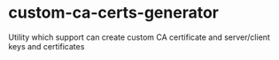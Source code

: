 # custom-ca-certs-generator

Utility which support can create custom CA certificate and server/client keys and certificates 
